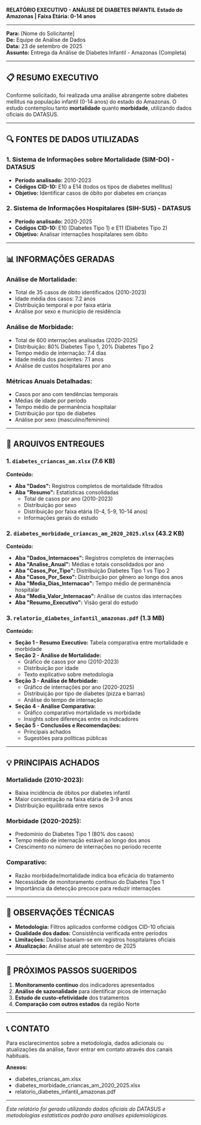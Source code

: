 **RELATÓRIO EXECUTIVO - ANÁLISE DE DIABETES INFANTIL**
**Estado do Amazonas | Faixa Etária: 0-14 anos**

---

**Para:** [Nome do Solicitante]  
**De:** Equipe de Análise de Dados  
**Data:** 23 de setembro de 2025  
**Assunto:** Entrega da Análise de Diabetes Infantil - Amazonas (Completa)

---

## 📋 **RESUMO EXECUTIVO**

Conforme solicitado, foi realizada uma análise abrangente sobre diabetes mellitus na população infantil (0-14 anos) do estado do Amazonas. O estudo contemplou tanto **mortalidade** quanto **morbidade**, utilizando dados oficiais do DATASUS.

---

## 🔍 **FONTES DE DADOS UTILIZADAS**

### **1. Sistema de Informações sobre Mortalidade (SIM-DO) - DATASUS**
- **Período analisado:** 2010-2023
- **Códigos CID-10:** E10 a E14 (todos os tipos de diabetes mellitus)
- **Objetivo:** Identificar casos de óbito por diabetes em crianças

### **2. Sistema de Informações Hospitalares (SIH-SUS) - DATASUS**
- **Período analisado:** 2020-2025
- **Códigos CID-10:** E10 (Diabetes Tipo 1) e E11 (Diabetes Tipo 2)
- **Objetivo:** Analisar internações hospitalares sem óbito

---

## 📊 **INFORMAÇÕES GERADAS**

### **Análise de Mortalidade:**
- Total de 35 casos de óbito identificados (2010-2023)
- Idade média dos casos: 7.2 anos
- Distribuição temporal e por faixa etária
- Análise por sexo e município de residência

### **Análise de Morbidade:**
- Total de 600 internações analisadas (2020-2025)
- Distribuição: 80% Diabetes Tipo 1, 20% Diabetes Tipo 2
- Tempo médio de internação: 7.4 dias
- Idade média dos pacientes: 7.1 anos
- Análise de custos hospitalares por ano

### **Métricas Anuais Detalhadas:**
- Casos por ano com tendências temporais
- Médias de idade por período
- Tempo médio de permanência hospitalar
- Distribuição por tipo de diabetes
- Análise por sexo (masculino/feminino)

---

## 📁 **ARQUIVOS ENTREGUES**

### **1. `diabetes_criancas_am.xlsx` (7.6 KB)**
**Conteúdo:**
- **Aba "Dados":** Registros completos de mortalidade filtrados
- **Aba "Resumo":** Estatísticas consolidadas
  - Total de casos por ano (2010-2023)
  - Distribuição por sexo
  - Distribuição por faixa etária (0-4, 5-9, 10-14 anos)
  - Informações gerais do estudo

### **2. `diabetes_morbidade_criancas_am_2020_2025.xlsx` (43.2 KB)**
**Conteúdo:**
- **Aba "Dados_Internacoes":** Registros completos de internações
- **Aba "Analise_Anual":** Médias e totais consolidados por ano
- **Aba "Casos_Por_Tipo":** Distribuição Diabetes Tipo 1 vs Tipo 2
- **Aba "Casos_Por_Sexo":** Distribuição por gênero ao longo dos anos
- **Aba "Media_Dias_Internacao":** Tempo médio de permanência hospitalar
- **Aba "Media_Valor_Internacao":** Análise de custos das internações
- **Aba "Resumo_Executivo":** Visão geral do estudo

### **3. `relatorio_diabetes_infantil_amazonas.pdf` (1.3 MB)**
**Conteúdo:**
- **Seção 1 - Resumo Executivo:** Tabela comparativa entre mortalidade e morbidade
- **Seção 2 - Análise de Mortalidade:** 
  - Gráfico de casos por ano (2010-2023)
  - Distribuição por idade
  - Texto explicativo sobre metodologia
- **Seção 3 - Análise de Morbidade:**
  - Gráfico de internações por ano (2020-2025)
  - Distribuição por tipo de diabetes (pizza e barras)
  - Análise do tempo de internação
- **Seção 4 - Análise Comparativa:**
  - Gráfico comparativo mortalidade vs morbidade
  - Insights sobre diferenças entre os indicadores
- **Seção 5 - Conclusões e Recomendações:**
  - Principais achados
  - Sugestões para políticas públicas

---

## 💡 **PRINCIPAIS ACHADOS**

### **Mortalidade (2010-2023):**
- Baixa incidência de óbitos por diabetes infantil
- Maior concentração na faixa etária de 3-9 anos
- Distribuição equilibrada entre sexos

### **Morbidade (2020-2025):**
- Predomínio do Diabetes Tipo 1 (80% dos casos)
- Tempo médio de internação estável ao longo dos anos
- Crescimento no número de internações no período recente

### **Comparativo:**
- Razão morbidade/mortalidade indica boa eficácia do tratamento
- Necessidade de monitoramento contínuo do Diabetes Tipo 1
- Importância da detecção precoce para reduzir internações

---

## 📝 **OBSERVAÇÕES TÉCNICAS**

- **Metodologia:** Filtros aplicados conforme códigos CID-10 oficiais
- **Qualidade dos dados:** Consistência verificada entre períodos
- **Limitações:** Dados baseiam-se em registros hospitalares oficiais
- **Atualização:** Análise atual até setembro de 2025

---

## 🔄 **PRÓXIMOS PASSOS SUGERIDOS**

1. **Monitoramento contínuo** dos indicadores apresentados
2. **Análise de sazonalidade** para identificar picos de internação
3. **Estudo de custo-efetividade** dos tratamentos
4. **Comparação com outros estados** da região Norte

---

## 📞 **CONTATO**

Para esclarecimentos sobre a metodologia, dados adicionais ou atualizações da análise, favor entrar em contato através dos canais habituais.

**Anexos:**
- diabetes_criancas_am.xlsx
- diabetes_morbidade_criancas_am_2020_2025.xlsx  
- relatorio_diabetes_infantil_amazonas.pdf

---

*Este relatório foi gerado utilizando dados oficiais do DATASUS e metodologias estatísticas padrão para análises epidemiológicas.*